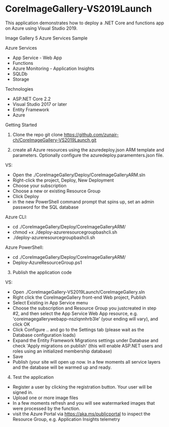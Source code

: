 # CoreImageGallery-VS2019Launch
This application demonstrates how to deploy a .NET Core and functions app on Azure using Visual Studio 2019.


Image Gallery
5 Azure Services Sample

Azure Services
- App Service - Web App
- Functions
- Azure Monitoring - Application Insights
- SQLDb
- Storage

Technologies
- ASP.NET Core 2.2
- Visual Studio 2017 or later
- Entity Framework
- Azure

Getting Started
1) Clone the repo
git clone https://github.com/zunair-ch/CoreImageGallery-VS2019Launch.git 

2) create all Azure resources using the azuredeploy.json ARM template and parameters.  Optionally configure the azuredeploy.paramemters.json file. 

VS: 
- Open the ./CoreImageGallery/Deploy/CoreImageGalleryARM.sln
- Right-click the project, Deploy, New Deployment
- Choose your subscription
- Choose a new or existing Resource Group
- Click Deploy
- in the new PowerShell command prompt that spins up, set an admin password for the SQL database

Azure CLI:
- cd ./CoreImageGallery/Deploy/CoreImageGalleryARM/
- chmod +x ./deploy-azureresourcegroupbashcli.sh
- ./deploy-azureresourcegroupbashcli.sh

Azure PowerShell:
- cd ./CoreImageGallery/Deploy/CoreImageGalleryARM/
- Deploy-AzureResourceGroup.ps1

3) Publish the application code

VS:
- Open ./CoreImageGallery-VS2019Launch/CoreImageGallery.sln
- Right click the CoreImageGallery front-end Web project, Publish
- Select Existing in App Service menu
- Choose the subscription and Resource Group you justcreated in step #2, and then select the App Service Web App resource, e.g. 'coreimagegallerywebapp-nszlqnnhrb3le' (your ending will vary), and click OK
- Click Configure .. and go to the Settings tab (please wait as the Database configuration loads)
- Expand the Entity Framework Migrations settings under Database and check 'Apply migrations on publish' (this will enable ASP.NET users and roles using an initialized membership database)
- Save
- Publish
(your site will open up now.  In a few moments all service layers and the database will be warmed up and ready.  

4) Test the application

- Register a user by clicking the registration button.  Your user will be signed in.
- Upload one or more image files
- In a few moments refresh and you will see watermarked images that were processed by the function.  
- visit the Azure Portal via https://aka.ms/publicportal to inspect the Resource Group, e.g.  Application Insights telemetry

